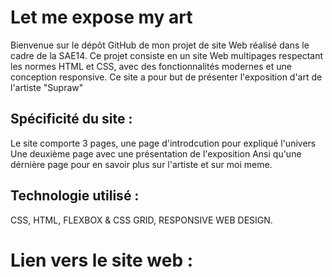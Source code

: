 # Let me expose my art 
Bienvenue sur le dépôt GitHub de mon projet de site Web réalisé dans le cadre de la SAE14. Ce projet consiste en un site Web multipages respectant les normes HTML et CSS, avec des fonctionnalités modernes et une conception responsive. Ce site a pour but de présenter l'exposition d'art de l'artiste "Supraw" 

## Spécificité du site : 
Le site comporte 3 pages, une page d'introdcution pour expliqué l'univers
Une deuxième page avec une présentation de l'exposition 
Ansi qu'une dérnière page pour en savoir plus sur l'artiste et sur moi meme. 

## Technologie utilisé : 
CSS, HTML, FLEXBOX & CSS GRID, RESPONSIVE WEB DESIGN. 

# Lien vers le site web : 



